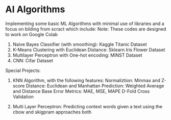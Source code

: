 # AI Algorithms
Implementing some basic ML Algorithms with minimal use of libraries and a focus on bilding from scract which include:
Note: These codes are designed to work on Google Colab
1) Naive Bayes Classifier (with smoothing): Kaggle Titanic Dataset
2) K-Means Clustering with Euclidean Distance: Sklearn Iris Flower Dataset
3) Multilayer Perceptron with One-hot encoding: MINST Dataset
4) CNN: Cifar Dataset

Special Projects:

1) KNN Algorithm, with the following features:
Normaliztion: Minmax and Z-score
Distance: Euclidean and Manhattan
Prediction: Weighted Average and Distance Base
Error Metrics: MAE, MSE, MAPE
D-Fold Cross Validation

2) Multi Layer Perceptron:
Predicting context words given a text using the cbow and skigpram approaches both
